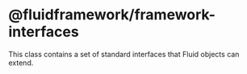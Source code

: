 # @fluidframework/framework-interfaces

This class contains a set of standard interfaces that Fluid objects can extend.
